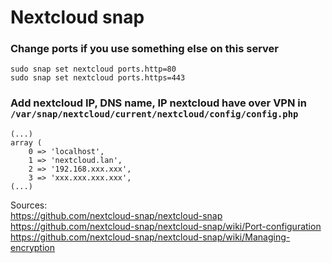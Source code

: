 # Nextcloud snap

### Change ports if you use something else on this server
```
sudo snap set nextcloud ports.http=80
sudo snap set nextcloud ports.https=443
```

### Add nextcloud IP, DNS name, IP nextcloud have over VPN in `/var/snap/nextcloud/current/nextcloud/config/config.php`
```
(...)
array (
    0 => 'localhost',
    1 => 'nextcloud.lan',
    2 => '192.168.xxx.xxx',
    3 => 'xxx.xxx.xxx.xxx',   
(...)
```

Sources: \
https://github.com/nextcloud-snap/nextcloud-snap \
https://github.com/nextcloud-snap/nextcloud-snap/wiki/Port-configuration \
https://github.com/nextcloud-snap/nextcloud-snap/wiki/Managing-encryption
